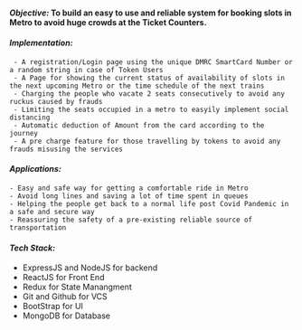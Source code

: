 #### ***Objective:*** To build an easy to use and reliable system for booking slots in Metro to avoid huge crowds at the Ticket Counters.
#### ***Implementation:***
	 - A registration/Login page using the unique DMRC SmartCard Number or a random string in case of Token Users
	 - A Page for showing the current status of availability of slots in the next upcoming Metro or the time schedule of the next trains
	 - Charging the people who vacate 2 seats consecutively to avoid any ruckus caused by frauds
	 - Limiting the seats occupied in a metro to easyily implement social distancing
	 - Automatic deduction of Amount from the card according to the journey
	 - A pre charge feature for those travelling by tokens to avoid any frauds misusing the services

#### ***Applications:***
	- Easy and safe way for getting a comfortable ride in Metro
	- Avoid long lines and saving a lot of time spent in queues
	- Helping the people get back to a normal life post Covid Pandemic in a safe and secure way
	- Reassuring the safety of a pre-existing reliable source of transportation

#### ***Tech Stack:***
 - ExpressJS and NodeJS for backend
 - ReactJS for Front End
 - Redux for State Manangment
 - Git and Github for VCS
 - BootStrap for UI
 - MongoDB for Database
